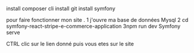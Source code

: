 install composer cli
install git
install symfony 



pour faire fonctionner mon site .
1 j'ouvre ma base de données Mysql
2 cd symfony-react-stripe-e-commerce-application
3npm run dev 
Symfony serve 

CTRL clic sur le lien donné puis vous etes sur le site



